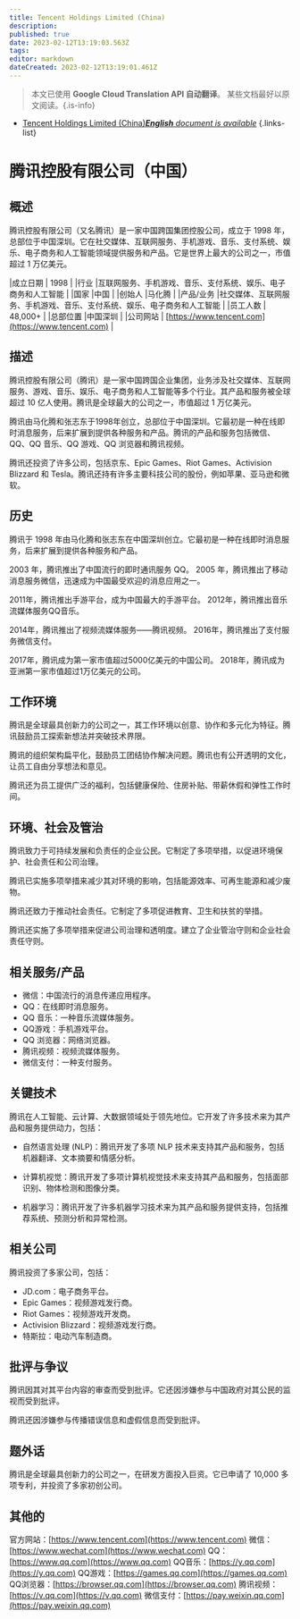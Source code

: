 ```yaml
---
title: Tencent Holdings Limited (China)
description: 
published: true
date: 2023-02-12T13:19:03.563Z
tags: 
editor: markdown
dateCreated: 2023-02-12T13:19:01.461Z
---
```


> 本文已使用 **Google Cloud Translation API 自动翻译**。
某些文档最好以原文阅读。{.is-info}



- [Tencent Holdings Limited (China)***English** document is available*](/en/Knowledge-base/Dictionary/Company/tencent-holdings-limited-china)
{.links-list}


# 腾讯控股有限公司（中国）

## 概述
腾讯控股有限公司（又名腾讯）是一家中国跨国集团控股公司，成立于 1998 年，总部位于中国深圳。它在社交媒体、互联网服务、手机游戏、音乐、支付系统、娱乐、电子商务和人工智能领域提供服务和产品。它是世界上最大的公司之一，市值超过 1 万亿美元。

|成立日期 | 1998 |
|行业 |互联网服务、手机游戏、音乐、支付系统、娱乐、电子商务和人工智能 |
|国家 |中国 |
|创始人 |马化腾 |
|产品/业务 |社交媒体、互联网服务、手机游戏、音乐、支付系统、娱乐、电子商务和人工智能 |
|员工人数 | 48,000+ |
|总部位置 |中国深圳 |
|公司网站 | [https://www.tencent.com](https://www.tencent.com) |

## 描述
腾讯控股有限公司（腾讯）是一家中国跨国企业集团，业务涉及社交媒体、互联网服务、游戏、音乐、娱乐、电子商务和人工智能等多个行业。其产品和服务被全球超过 10 亿人使用。腾讯是全球最大的公司之一，市值超过 1 万亿美元。

腾讯由马化腾和张志东于1998年创立，总部位于中国深圳。它最初是一种在线即时消息服务，后来扩展到提供各种服务和产品。腾讯的产品和服务包括微信、QQ、QQ 音乐、QQ 游戏、QQ 浏览器和腾讯视频。

腾讯还投资了许多公司，包括京东、Epic Games、Riot Games、Activision Blizzard 和 Tesla。腾讯还持有许多主要科技公司的股份，例如苹果、亚马逊和微软。

## 历史
腾讯于 1998 年由马化腾和张志东在中国深圳创立。它最初是一种在线即时消息服务，后来扩展到提供各种服务和产品。

2003 年，腾讯推出了中国流行的即时通讯服务 QQ。 2005 年，腾讯推出了移动消息服务微信，迅速成为中国最受欢迎的消息应用之一。

2011年，腾讯推出手游平台，成为中国最大的手游平台。 2012年，腾讯推出音乐流媒体服务QQ音乐。

2014年，腾讯推出了视频流媒体服务——腾讯视频。 2016年，腾讯推出了支付服务微信支付。

2017年，腾讯成为第一家市值超过5000亿美元的中国公司。 2018年，腾讯成为亚洲第一家市值超过1万亿美元的公司。

## 工作环境
腾讯是全球最具创新力的公司之一，其工作环境以创意、协作和多元化为特征。腾讯鼓励员工探索新想法并突破技术界限。

腾讯的组织架构扁平化，鼓励员工团结协作解决问题。腾讯也有公开透明的文化，让员工自由分享想法和意见。

腾讯还为员工提供广泛的福利，包括健康保险、住房补贴、带薪休假和弹性工作时间。

## 环境、社会及管治
腾讯致力于可持续发展和负责任的企业公民。它制定了多项举措，以促进环境保护、社会责任和公司治理。

腾讯已实施多项举措来减少其对环境的影响，包括能源效率、可再生能源和减少废物。

腾讯还致力于推动社会责任。它制定了多项促进教育、卫生和扶贫的举措。

腾讯还实施了多项举措来促进公司治理和透明度。建立了企业管治守则和企业社会责任守则。

## 相关服务/产品
- 微信：中国流行的消息传递应用程序。
- QQ：在线即时消息服务。
- QQ 音乐：一种音乐流媒体服务。
- QQ游戏：手机游戏平台。
- QQ 浏览器：网络浏览器。
- 腾讯视频：视频流媒体服务。
- 微信支付：一种支付服务。

## 关键技术
腾讯在人工智能、云计算、大数据领域处于领先地位。它开发了许多技术来为其产品和服务提供动力，包括：

- 自然语言处理 (NLP)：腾讯开发了多项 NLP 技术来支持其产品和服务，包括机器翻译、文本摘要和情感分析。

- 计算机视觉：腾讯开发了多项计算机视觉技术来支持其产品和服务，包括面部识别、物体检测和图像分类。

- 机器学习：腾讯开发了许多机器学习技术来为其产品和服务提供支持，包括推荐系统、预测分析和异常检测。

## 相关公司
腾讯投资了多家公司，包括：

- JD.com：电子商务平台。
- Epic Games：视频游戏发行商。
- Riot Games：视频游戏开发商。
- Activision Blizzard：视频游戏发行商。
- 特斯拉：电动汽车制造商。

## 批评与争议
腾讯因其对其平台内容的审查而受到批评。它还因涉嫌参与中国政府对其公民的监视而受到批评。

腾讯还因涉嫌参与传播错误信息和虚假信息而受到批评。

## 题外话
腾讯是全球最具创新力的公司之一，在研发方面投入巨资。它已申请了 10,000 多项专利，并投资了多家初创公司。

## 其他的
官方网站：[https://www.tencent.com](https://www.tencent.com)
微信：[https://www.wechat.com](https://www.wechat.com)
QQ：[https://www.qq.com](https://www.qq.com)
QQ音乐：[https://y.qq.com](https://y.qq.com)
QQ游戏：[https://games.qq.com](https://games.qq.com)
QQ浏览器：[https://browser.qq.com](https://browser.qq.com)
腾讯视频：[https://v.qq.com](https://v.qq.com)
微信支付：[https://pay.weixin.qq.com](https://pay.weixin.qq.com)